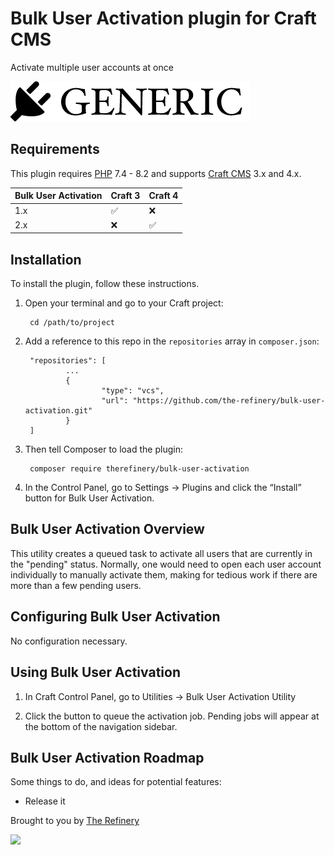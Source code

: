 # Bulk User Activation plugin for Craft CMS

Activate multiple user accounts at once

![Screenshot](resources/img/plugin-logo.png)

## Requirements

This plugin requires [PHP](https://www.php.net/) 7.4 - 8.2 and supports [Craft CMS](https://www.craftcms.com/) 3.x and 4.x.

| Bulk User Activation  | Craft 3            | Craft 4            |
|----------|--------------------|--------------------|
| 1.x      | :white_check_mark: | :x:                |
| 2.x      | :x:                | :white_check_mark: |


## Installation

To install the plugin, follow these instructions.

1. Open your terminal and go to your Craft project:

        cd /path/to/project

2. Add a reference to this repo in the `repositories` array in `composer.json`:

        "repositories": [
                ...
                {
                        "type": "vcs",
                        "url": "https://github.com/the-refinery/bulk-user-activation.git"
                }
        ]

3. Then tell Composer to load the plugin:

        composer require therefinery/bulk-user-activation

4. In the Control Panel, go to Settings → Plugins and click the “Install” button for Bulk User Activation.

## Bulk User Activation Overview

This utility creates a queued task to activate all users that are currently in the "pending" status. Normally, one would need to open each user account individually to manually activate them, making for tedious work if there are more than a few pending users.

## Configuring Bulk User Activation

No configuration necessary.

## Using Bulk User Activation

1. In Craft Control Panel, go to Utilities → Bulk User Activation Utility

2. Click the button to queue the activation job. Pending jobs will appear at the bottom of the navigation sidebar.

## Bulk User Activation Roadmap

Some things to do, and ideas for potential features:

* Release it

Brought to you by [The Refinery](https://the-refinery.io)

<a href="https://github.com/the-refinery/bulk-user-activation/graphs/contributors">
  <img src="https://contrib.rocks/image?repo=the-refinery/bulk-user-activation" />
</a>